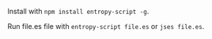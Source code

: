 Install with `npm install entropy-script -g`.

Run file.es file with `entropy-script file.es` or `jses file.es`.
